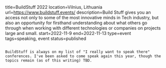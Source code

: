 title=BuildStuff 2022
location=Vilnius, Lithuania
url=https://www.buildstuff.events/
description=Build Stuff gives you an access not only to some of the most innovative minds in Tech industry, but also an opportunity for firsthand understanding about what others go through when working with different technologies or companies on projects large and small.
start=2022-11-9
end=2022-11-13
type=event
tags=speaking, event
status=published
~~~~~~

BuildStuff is always on my list of "I really want to speak there" conferences. I've been asked to come speak again this year, though the topics remain (as of this writing) TBD.




